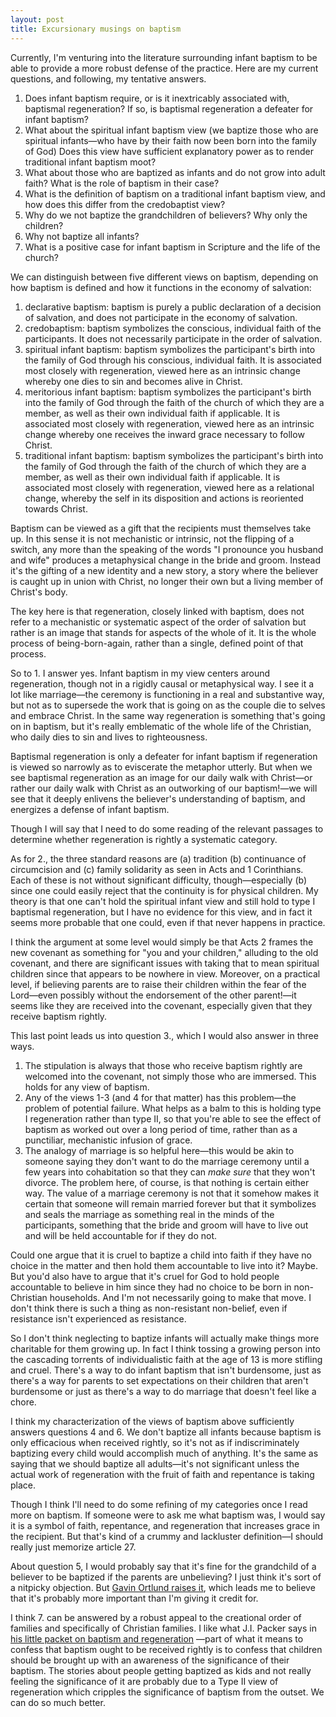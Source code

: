 ```yaml
---
layout: post
title: Excursionary musings on baptism
---
```


Currently, I'm venturing into the literature surrounding infant baptism to be
able to provide a more robust defense of the practice. Here are my current
questions, and following, my tentative answers.

1. Does infant baptism require, or is it inextricably associated with, baptismal
regeneration? If so, is baptismal regeneration a defeater for infant baptism?
2. What about the spiritual infant baptism view (we baptize those who are
spiritual infants—who have by their faith now been born into the family of God)
Does this view have sufficient explanatory power as to render traditional infant
baptism moot?
3. What about those who are baptized as infants and do not grow into adult
faith? What is the role of baptism in their case?
4. What is the definition of baptism on a traditional infant baptism view, and
how does this differ from the credobaptist view?
5. Why do we not baptize the grandchildren of believers? Why only the children?
6. Why not baptize all infants?
7. What is a positive case for infant baptism in Scripture and the life of the
church?

We can distinguish between five different views on baptism, depending on how
baptism is defined and how it functions in the economy of salvation:

1. declarative baptism: baptism is purely a public declaration of a decision of
salvation, and does not participate in the economy of salvation.
2. credobaptism: baptism symbolizes the conscious, individual faith of the
participants. It does not necessarily participate in the order of salvation.
3. spiritual infant baptism: baptism symbolizes the participant's birth into the
family of God through his conscious, individual faith. It is associated most
closely with regeneration, viewed here as an intrinsic change whereby one dies
to sin and becomes alive in Christ.
4. meritorious infant baptism: baptism symbolizes the participant's birth into
the family of God through the faith of the church of which they are a member, as
well as their own individual faith if applicable. It is associated most closely
with regeneration, viewed here as an intrinsic change whereby one receives the
inward grace necessary to follow Christ.
5. traditional infant baptism: baptism symbolizes the participant's birth into
the family of God through the faith of the church of which they are a member, as
well as their own individual faith if applicable. It is associated most closely
with regeneration, viewed here as a relational change, whereby the self in its
disposition and actions is reoriented towards Christ.

Baptism can be viewed as a gift that the recipients must themselves take up. In
this sense it is not mechanistic or intrinsic, not the flipping of a switch, any
more than the speaking of the words "I pronounce you husband and wife" produces
a metaphysical change in the bride and groom. Instead it's the gifting of a new
identity and a new story, a story where the believer is caught up in union with
Christ, no longer their own but a living member of Christ's body.

The key here is that regeneration, closely linked with baptism, does not refer
to a mechanistic or systematic aspect of the order of salvation but rather is an
image that stands for aspects of the whole of it. It is the whole process of
being-born-again, rather than a single, defined point of that process.

<span class="point"> So to 1. I answer yes.</span> Infant baptism in my view
centers around regeneration, though not in a rigidly causal or metaphysical way.
I see it a lot like marriage—the ceremony is functioning in a real and
substantive way, but not as to supersede the work that is going on as the couple
die to selves and embrace Christ. In the same way regeneration is something
that's going on in baptism, but it's really emblematic of the whole life of the
Christian, who daily dies to sin and lives to righteousness.

Baptismal regeneration is only a defeater for infant baptism if regeneration is
viewed so narrowly as to eviscerate the metaphor utterly. But when we see
baptismal regeneration as an image for our daily walk with Christ—or rather our
daily walk with Christ as an outworking of our baptism!—we will see that it
deeply enlivens the believer's understanding of baptism, and energizes a defense
of infant baptism.

Though I will say that I need to do some reading of the relevant passages to
determine whether regeneration is rightly a systematic category.

<span class="point">As for 2.,</span> the three standard reasons are (a)
tradition (b) continuance of circumcision and (c) family solidarity as seen in
Acts and 1 Corinthians. Each of these is not without significant difficulty,
though—especially (b) since one could easily reject that the continuity is for
physical children. My theory is that one can't hold the spiritual infant view
and still hold to type I baptismal regeneration, but I have no evidence for this
view, and in fact it seems more probable that one could, even if that never
happens in practice.

I think the argument at some level would simply be that Acts 2 frames the new
covenant as something for "you and your children," alluding to the old covenant,
and there are significant issues with taking that to mean spiritual children
since that appears to be nowhere in view. Moreover, on a practical level, if
believing parents are to raise their children within the fear of the Lord—even
possibly without the endorsement of the other parent!—it seems like they are
received into the covenant, especially given that they receive baptism rightly.

<span class="point">This last point leads us into question 3.</span>, which I
would also answer in three ways.

1. The stipulation is always that those who receive baptism rightly are welcomed
into the covenant, not simply those who are immersed. This holds for any view of
baptism.
2. Any of the views 1-3 (and 4 for that matter) has this problem—the
problem of potential failure. What helps as a balm to this is holding type I
regeneration rather than type II, so that you're able to see the effect of
baptism as worked out over a long period of time, rather than as a punctiliar,
mechanistic infusion of grace.
3. The analogy of marriage is so helpful here—this would be akin to
someone saying they don't want to do the marriage ceremony until a few years
into cohabitation so that they can <em>make sure</em> that they won't divorce.
The problem here, of course, is that nothing is certain either way. The value of
a marriage ceremony is not that it somehow makes it certain that someone will
remain married forever but that it symbolizes and seals the marriage as
something real in the minds of the participants, something that the bride and
groom will have to live out and will be held accountable for if they do not.

Could one argue that it is cruel to baptize a child into faith if they have no
choice in the matter and then hold them accountable to live into it? Maybe. But
you'd also have to argue that it's cruel for God to hold people accountable to
believe in him since they had no choice to be born in non-Christian households.
And I'm not necessarily going to make that move. I don't think there is such a
thing as non-resistant non-belief, even if resistance isn't experienced as
resistance.

So I don't think neglecting to baptize infants will actually make
things more charitable for them growing up. In fact I think tossing a
growing person into the cascading torrents of individualistic faith at the age
of 13 is more stifling and cruel. There's a way to do infant baptism that isn't
burdensome, just as there's a way for parents to set expectations on their
children that aren't burdensome or just as there's a way to do marriage that
doesn't feel like a chore.

<span class="point">I think my characterization of the views of baptism above
sufficiently answers questions 4 and 6.</span> We don't baptize all infants
because baptism is only efficacious when received rightly, so it's not as if
indiscriminately baptizing every child would accomplish much of anything. It's
the same as saying that we should baptize all adults—it's not significant unless
the actual work of regeneration with the fruit of faith and repentance is taking
place.

Though I think I'll need to do some refining of my categories once I read more
on baptism. If someone were to ask me what baptism was, I would say it is a
symbol of faith, repentance, and regeneration that increases grace in the
recipient. But that's kind of a crummy and lackluster definition—I should really
just memorize article 27.

<span class="point">About question 5</span>, I would probably say that it's fine
for the grandchild of a believer to be baptized if the parents are unbelieving?
I just think it's sort of a nitpicky objection. But
[Gavin Ortlund raises it](https://www.thegospelcoalition.org/article/why-i-changed-my-mind-about-baptism/),
which leads me to believe that it's probably more important than I'm giving it
credit for.

<span class="point">I think 7. can be answered by a robust appeal to the
creational order of families and specifically of Christian families.</span> I
like what J.I. Packer says in
[his little packet on baptism and regeneration](https://bcp2019.anglicanchurch.net/wp-content/uploads/2020/06/ART-Baptism_and_Regeneration_Dr_Packer.pdf)
—part of what it means to confess that baptism ought to be received rightly is
to confess that children should be brought up with an awareness of the
significance of their baptism. The stories about people getting baptized as kids
and not really feeling the significance of it are probably due to a Type II view
of regeneration which cripples the significance of baptism from the outset. We
can do so much better.
